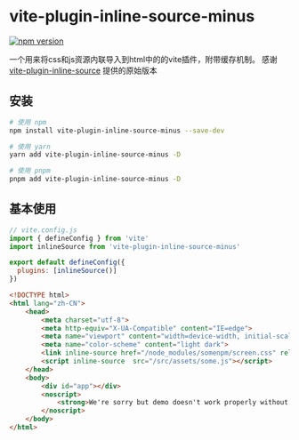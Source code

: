 # vite-plugin-inline-source-minus

[![npm version](https://img.shields.io/npm/v/vite-plugin-inline-source-minus)](https://www.npmjs.com/package/vite-plugin-inline-source-minus)

一个用来将css和js资源内联导入到html中的的vite插件，附带缓存机制。
感谢 [vite-plugin-inline-source](https://github.com/bienzaaron/vite-plugin-inline-source) 提供的原始版本

## 安装

```bash
# 使用 npm
npm install vite-plugin-inline-source-minus --save-dev

# 使用 yarn
yarn add vite-plugin-inline-source-minus -D

# 使用 pnpm
pnpm add vite-plugin-inline-source-minus -D
```

## 基本使用

```javascript
// vite.config.js
import { defineConfig } from 'vite'
import inlineSource from 'vite-plugin-inline-source-minus'

export default defineConfig({
  plugins: [inlineSource()]
})
```
```html
<!DOCTYPE html>
<html lang="zh-CN">
    <head>
        <meta charset="utf-8">
        <meta http-equiv="X-UA-Compatible" content="IE=edge">
        <meta name="viewport" content="width=device-width, initial-scale=1, maximum-scale=1.0, shrink-to-fit=no, user-scalable=0">
        <meta name="color-scheme" content="light dark">
        <link inline-source href="/node_modules/somenpm/screen.css" rel="stylesheet" type="text/css" />
        <script inline-source  src="/src/assets/some.js"></script>
    </head>
    <body>
        <div id="app"></div>
        <noscript>
            <strong>We're sorry but demo doesn't work properly without JavaScript enabled. Please enable it to continue.</strong>
        </noscript>
    </body>
</html>

```